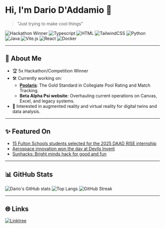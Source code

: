 # Hi, I'm Dario D'Addamio 👋

> "Just trying to make cool things"

![Hackathon Winner](https://img.shields.io/badge/5x%20Hackathon%20Winner-blueviolet?style=for-the-badge)
![Typescript](https://img.shields.io/badge/Typescript-3178C6?style=for-the-badge&logo=typescript&logoColor=white)
![HTML](https://img.shields.io/badge/HTML5-E34F26?style=for-the-badge&logo=html5&logoColor=white)
![TailwindCSS](https://img.shields.io/badge/TailwindCSS-38B2AC?style=for-the-badge&logo=tailwind-css&logoColor=white)
![Python](https://img.shields.io/badge/Python-3776AB?style=for-the-badge&logo=python&logoColor=white)
![Java](https://img.shields.io/badge/Java-007396?style=for-the-badge&logo=java&logoColor=white)
![Vite.js](https://img.shields.io/badge/Vite.js-646CFF?style=for-the-badge&logo=vite&logoColor=white)
![React](https://img.shields.io/badge/React-20232A?style=for-the-badge&logo=react&logoColor=61DAFB)
![Docker](https://img.shields.io/badge/Docker-2496ED?style=for-the-badge&logo=docker&logoColor=white)

---

## 🚀 About Me

- 🏆 5x Hackathon/Competition Winner
- 🛠️ Currently working on:
  - **[Poolaris](https://poolaris.org/)**: The Gold Standard in Collegiate Pool Rating and Match Tracking.
  - **Beta Alpha Psi website**: Overhauling current operations on Canvas, Excel, and legacy systems.
- 🔭 Interested in augmented reality and virtual reality for digital twins and data analysis.

---

## ✨ Featured On

- [15 Fulton Schools students selected for the 2025 DAAD RISE internship](https://innercircle.engineering.asu.edu/2025/04/15-fulton-schools-students-selected-for-the-2025-daad-rise-internship/?utm_campaign=ASU_IraAFulton_Inner+Circle+newsletter+4-29-25_6966176&utm_medium=email&utm_source=ASU%20Ira%20A.%20Fulton%20Schools%20of%20Engineering_SFMCE&utm_term=ASU&utm_content=DAAD-RISE+button&ecd42=518000890&ecd73=458856573&ecd37=All%20FSE%20students%20SP%2025&ecd43=4/29/2025)
- [Aerospace innovation won the day at Devils Invent](https://innercircle.engineering.asu.edu/2024/12/aerospace-innovation-won-the-day-at-devils-invent/)
- [Sunhacks: Bright minds hack for good and fun](https://fullcircle.asu.edu/features/sunhacks-bright-minds-hack-for-good-and-fun/)

---

## 📊 GitHub Stats

![Dario's GitHub stats](https://github-readme-stats.vercel.app/api?username=dariodaddamio&show_icons=true&theme=radical)
![Top Langs](https://github-readme-stats.vercel.app/api/top-langs/?username=dariodaddamio&layout=compact&theme=radical)
![GitHub Streak](https://streak-stats.demolab.com?user=dariodaddamio&theme=radical)

---

## 🌐 Links

[![Linktree](https://img.shields.io/badge/Linktree-00C300?style=for-the-badge&logo=linktree&logoColor=white)](https://linktr.ee/dariodaddamio)

